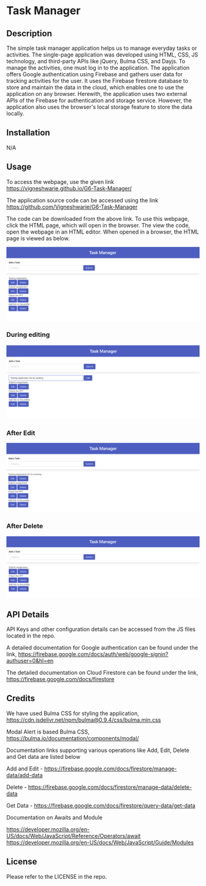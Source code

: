 # Task Manager

## Description

The simple task manager application helps us to manage everyday tasks or activities. The single-page application was developed using HTML, CSS, JS technology, and third-party APIs like jQuery, Bulma CSS, and Dayjs. To manage the activities, one must log in to the application. The application offers Google authentication using Firebase and gathers user data for tracking activities for the user. It uses the Firebase firestore database to store and maintain the data in the cloud, which enables one to use the application on any browser. Herewith, the application uses two external APIs of the Firebase for authentication and storage service. However, the application also uses the browser's local storage feature to store the data locally.

## Installation

N/A

## Usage

To access the webpage, use the given link  https://vigneshwarie.github.io/G6-Task-Manager/

The application source code can be accessed using the link https://github.com/Vigneshwarie/G6-Task-Manager

The code can be downloaded from the above link. To use this webpage, click the HTML page, which will open in the browser. The view the code, open the webpage in an HTML editor. When opened in a browser, the HTML page is viewed as below.

![Alt text](assets/images/LandingPageAfterLogin.png)

### During editing
![Alt text](assets/images/EditScreen.png)

### After Edit
![Alt text](assets/images/AfterEdit.png)

### After Delete
![Alt text](assets/images/AfterDelete.png)

## API Details

API Keys and other configuration details can be accessed from the JS files located in the repo.

A detailed documentation for Google authentication can be found under the link, https://firebase.google.com/docs/auth/web/google-signin?authuser=0&hl=en

The detailed documentation on Cloud Firestore can be found under the link, https://firebase.google.com/docs/firestore

## Credits

We have used Bulma CSS for styling the application, https://cdn.jsdelivr.net/npm/bulma@0.9.4/css/bulma.min.css

Modal Alert is based Bulma CSS, https://bulma.io/documentation/components/modal/

Documentation links supporting various operations like Add, Edit, Delete and Get data are listed below

Add and Edit - https://firebase.google.com/docs/firestore/manage-data/add-data

Delete - https://firebase.google.com/docs/firestore/manage-data/delete-data

Get Data - https://firebase.google.com/docs/firestore/query-data/get-data

Documentation on Awaits and Module

https://developer.mozilla.org/en-US/docs/Web/JavaScript/Reference/Operators/await
https://developer.mozilla.org/en-US/docs/Web/JavaScript/Guide/Modules

## License

Please refer to the LICENSE in the repo.
